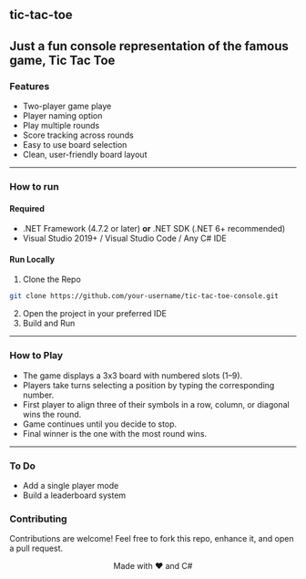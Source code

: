 ## tic-tac-toe
Just a fun console representation of the famous game, Tic Tac Toe
---
### Features
- Two-player game playe
- Player naming option
- Play multiple rounds
- Score tracking across rounds
- Easy to use board selection
- Clean, user-friendly board layout
---
### How to run
#### Required
- .NET Framework (4.7.2 or later) **or** .NET SDK (.NET 6+ recommended)
- Visual Studio 2019+ / Visual Studio Code / Any C# IDE
#### Run Locally
1. Clone the Repo
```bash
git clone https://github.com/your-username/tic-tac-toe-console.git
```
2. Open the project in your preferred IDE
3. Build and Run
---
### How to Play
- The game displays a 3x3 board with numbered slots (1–9).
- Players take turns selecting a position by typing the corresponding number.
- First player to align three of their symbols in a row, column, or diagonal wins the round.
- Game continues until you decide to stop.
- Final winner is the one with the most round wins.
---
### To Do
- Add a single player mode
- Build a leaderboard system
### Contributing
Contributions are welcome! Feel free to fork this repo, enhance it, and open a pull request.

<p align="center">Made with ❤️ and C#</p>